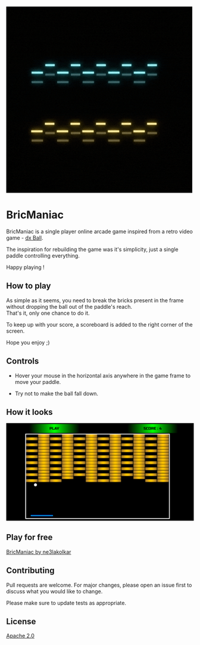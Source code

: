 ![logo](https://github.com/ne3lakolkar/BricManiac/blob/master/assets/BricManiac.gif)

# BricManiac

BricManiac is a single player online arcade game inspired from a retro video game - [dx Ball](https://en.wikipedia.org/wiki/DX-Ball).

The inspiration for rebuilding the game was it's simplicity, just a single paddle controlling everything.

Happy playing !


## How to play 
As simple as it seems, you need to break the bricks present in the frame without dropping the ball out of the paddle's reach.                
That's it, only one chance to do it. 

To keep up with your score, a scoreboard is added to the right corner of the screen.

Hope you enjoy ;)


## Controls
- Hover your mouse in the horizontal axis anywhere in the game frame to move your paddle.

- Try not to make the ball fall down.

## How it looks

![Screenshot](https://github.com/ne3lakolkar/BricManiac/blob/master/assets/screenshot.png)

## Play for free
[BricManiac by ne3lakolkar](https://ne3lakolkar.itch.io/)

## Contributing
Pull requests are welcome. For major changes, please open an issue first to discuss what you would like to change.

Please make sure to update tests as appropriate.

## License
[Apache 2.0](http://www.apache.org/licenses/LICENSE-2.0)
